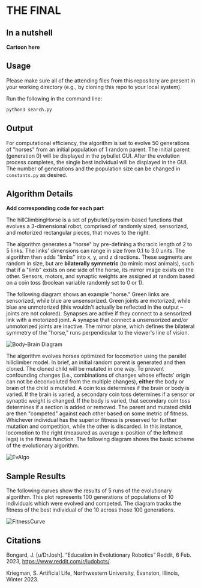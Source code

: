 # THE FINAL

## In a nutshell
**Cartoon here**


## Usage

Please make sure all of the attending files from this repository are present in your working directory (e.g., by cloning this repo to your local system).

Run the following in the command line:

```bash
python3 search.py
```

## Output

For computational efficiency, the algorithm is set to evolve 50 generations of "horses" from an initial population of 1 random parent. The initial parent (generation 0) will be displayed in the pybullet GUI. After the evolution process completes, the single best individual will be displayed in the GUI. The number of generations and the population size can be changed in ```constants.py``` as desired.


## Algorithm Details
**Add corresponding code for each part**

The hillClimbingHorse is a set of pybullet/pyrosim-based functions that evolves a 3-dimensional robot, comprised of randomly sized, sensorized, and motorized rectangular pieces, that moves to the right.

The algorithm generates a "horse" by pre-defining a thoracic length of 2 to 5 links. The links' dimensions can range in size from 0.1 to 3.0 units. The algorithm then adds "limbs" into x, y, and z directions. These segments are random in size, but are **bilaterally symmetric** (to mimic most animals), such that if a "limb" exists on one side of the horse, its mirror image exists on the other. Sensors, motors, and synaptic weights are assigned at random based on a coin toss (boolean variable randomly set to 0 or 1).

The following diagram shows an example "horse." Green links are sensorized, while blue are unsensorized. Green joints are motorized, while blue are unmotorized (this wouldn't actually be reflected in the output – joints are not colored). Synapses are active if they connect to a sensorized link with a motorized joint. A synapse that connect a unsensorized and/or unmotorized joints are inactive. The mirror plane, which defines the bilateral symmetry of the "horse," runs perpendicular to the viewer's line of vision. 

![Body-Brain Diagram](https://user-images.githubusercontent.com/122245493/220243994-f18b9ff8-2993-41eb-a7e1-76335d226b88.jpg)


The algorithm evolves horses optimized for locomotion using the parallel hillclimber model. In brief, an initial random parent is generated and then cloned. The cloned child will be mutated in one way. To prevent confounding changes (i.e., combinations of changes whose effects' origin can not be deconvoluted from the multiple changes), **either** the body or brain of the child is mutated. A coin toss determines if the brain or body is varied. If the brain is varied, a secondary coin toss determines if a sensor or synaptic weight is changed. If the body is varied, that secondary coin toss determines if a section is added or removed. The parent and mutated child are then "competed" against each other based on some metric of fitness. Whichever individual has the superior fitness is preserved for further mutation and competition, while the other is discarded. In this instance, locomotion to the right (measured as average x-position of the leftmost legs) is the fitness function. The following diagram shows the basic scheme of the evolutionary algorithm. 

![EvAlgo](https://user-images.githubusercontent.com/122245493/221730155-d7553383-cfa0-45ff-8c91-202135178db7.jpg)


## Sample Results

The following curves show the results of 5 runs of the evolutionary algorithm. This plot represents 100 generations of populations of 10 individuals which were evolved and competed. The diagram tracks the fitness of the best individual of the 10 across those 100 generations. 

![FitnessCurve](https://user-images.githubusercontent.com/122245493/221730753-45c95812-b2ba-484c-9754-fe268de0dd6c.png)



## Citations
Bongard, J. [u/DrJosh]. “Education in Evolutionary Robotics” Reddit, 6 Feb. 2023, https://www.reddit.com/r/ludobots/.

Kriegman, S. Artificial Life, Northwestern University, Evanston, Illinois, Winter 2023.
